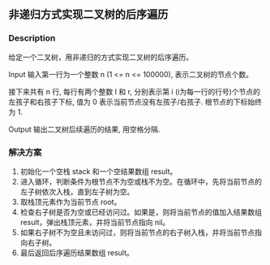 ## 非递归方式实现二叉树的后序遍历
### Description

给定一个二叉树，用非递归的方式实现二叉树的后序遍历。


Input
输入第一行为一个整数 n (1 <= n <= 100000), 表示二叉树的节点个数。

接下来共有 n 行, 每行有两个整数 l 和 r, 分别表示第 i (i为每一行的行号)个节点的左孩子和右孩子下标, 值为 0 表示当前节点没有左孩子/右孩子. 根节点的下标始终为 1.


Output
输出二叉树后续遍历的结果, 用空格分隔.

### 解决方案
1. 初始化一个空栈 stack 和一个空结果数组 result。
2. 进入循环，判断条件为根节点不为空或栈不为空。在循环中，先将当前节点的左子树依次入栈，直到左子树为空。
3. 取栈顶元素作为当前节点 root。
4. 检查右子树是否为空或已经访问过。如果是，则将当前节点的值加入结果数组 result，弹出栈顶元素，并将当前节点指向 nil。
5. 如果右子树不为空且未访问过，则将当前节点的右子树入栈，并将当前节点指向右子树。
6. 最后返回后序遍历结果数组 result。